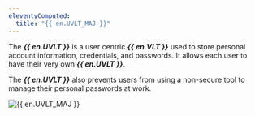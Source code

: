 ```yaml
---
eleventyComputed:
  title: "{{ en.UVLT_MAJ }}"
---
```

The ***{{ en.UVLT }}*** is a user centric ***{{ en.VLT }}*** used to store personal account information, credentials, and passwords. It allows each user to have their very own ***{{ en.UVLT }}***.

The ***{{ en.UVLT }}*** also prevents users from using a non-secure tool to manage their personal passwords at work.

![{{ en.UVLT_MAJ }}](https://cdnweb.devolutions.net/docs/en/server/DVLS6033_2024_1.png)
